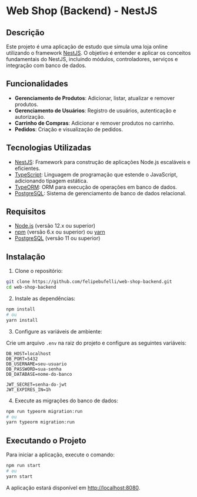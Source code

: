 # Web Shop (Backend) - NestJS

## Descrição

Este projeto é uma aplicação de estudo que simula uma loja online utilizando o framework [NestJS](https://nestjs.com/). O objetivo é entender e aplicar os conceitos fundamentais do NestJS, incluindo módulos, controladores, serviços e integração com banco de dados.

## Funcionalidades

- **Gerenciamento de Produtos**: Adicionar, listar, atualizar e remover produtos.
- **Gerenciamento de Usuários**: Registro de usuários, autenticação e autorização.
- **Carrinho de Compras**: Adicionar e remover produtos no carrinho.
- **Pedidos**: Criação e visualização de pedidos.

## Tecnologias Utilizadas

- [NestJS](https://nestjs.com/): Framework para construção de aplicações Node.js escaláveis e eficientes.
- [TypeScript](https://www.typescriptlang.org/): Linguagem de programação que estende o JavaScript, adicionando tipagem estática.
- [TypeORM](https://typeorm.io/): ORM para execução de operações em banco de dados.
- [PostgreSQL](https://www.postgresql.org/): Sistema de gerenciamento de banco de dados relacional.

## Requisitos

- [Node.js](https://nodejs.org/en/download/) (versão 12.x ou superior)
- [npm](https://www.npmjs.com/get-npm) (versão 6.x ou superior) ou [yarn](https://yarnpkg.com/getting-started/install)
- [PostgreSQL](https://www.postgresql.org/download/) (versão 11 ou superior)

## Instalação

1. Clone o repositório:

```bash
git clone https://github.com/felipebufelli/web-shop-backend.git
cd web-shop-backend
```

2. Instale as dependências:

```bash
npm install
# ou
yarn install
```

3. Configure as variáveis de ambiente:

Crie um arquivo `.env` na raiz do projeto e configure as seguintes variáveis:

```env
DB_HOST=localhost
DB_PORT=5432
DB_USERNAME=seu-usuario
DB_PASSWORD=sua-senha
DB_DATABASE=nome-do-banco

JWT_SECRET=senha-do-jwt
JWT_EXPIRES_IN=1h
```

4. Execute as migrações do banco de dados:

```bash
npm run typeorm migration:run
# ou
yarn typeorm migration:run
```

## Executando o Projeto

Para iniciar a aplicação, execute o comando:

```bash
npm run start
# ou
yarn start
```

A aplicação estará disponível em [http://localhost:8080](http://localhost:8080).
